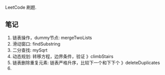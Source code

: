 LeetCode 刷题.

## 笔记
1. 链表操作，dummy节点: mergeTwoLists
2. 滑动窗口: findSubstring 
3. 二分查找: mySqrt
4. 动态规划: 转移方程，边界条件，验证 》climbStairs 
5. 链表删除重复元素: 链表严格升序，比较下一个和下下个 》deleteDuplicates
6. 



